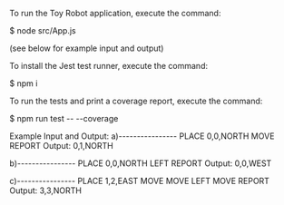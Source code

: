 To run the Toy Robot application, execute the command:

$ node src/App.js

(see below for example input and output)

To install the Jest test runner, execute the command:

$ npm i

To run the tests and print a coverage report, execute the command:

$ npm run test -- --coverage


Example Input and Output:
a)----------------
PLACE 0,0,NORTH
MOVE
REPORT 
Output: 0,1,NORTH

b)----------------
PLACE 0,0,NORTH
LEFT
REPORT
Output: 0,0,WEST

c)----------------
PLACE 1,2,EAST
MOVE
MOVE
LEFT
MOVE
REPORT
Output: 3,3,NORTH